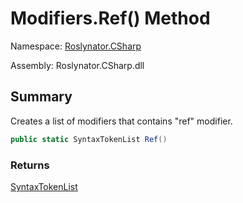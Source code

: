 # Modifiers\.Ref\(\) Method

Namespace: [Roslynator.CSharp](../../README.md)

Assembly: Roslynator\.CSharp\.dll

## Summary

Creates a list of modifiers that contains "ref" modifier\.

```csharp
public static SyntaxTokenList Ref()
```

### Returns

[SyntaxTokenList](https://docs.microsoft.com/en-us/dotnet/api/microsoft.codeanalysis.syntaxtokenlist)




